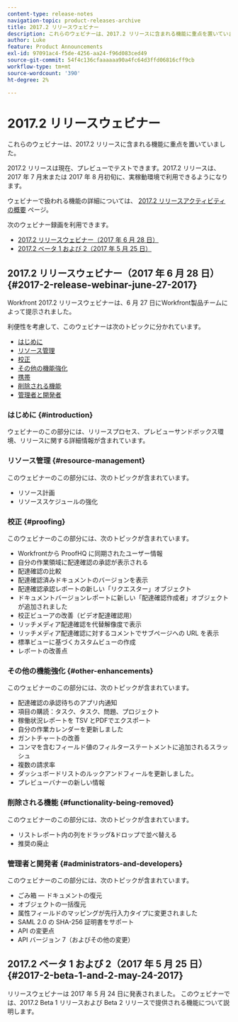 ```yaml
---
content-type: release-notes
navigation-topic: product-releases-archive
title: 2017.2 リリースウェビナー
description: これらのウェビナーは、2017.2 リリースに含まれる機能に重点を置いていました。
author: Luke
feature: Product Announcements
exl-id: 97091ac4-f5de-4256-aa24-f96d083ced49
source-git-commit: 54f4c136cfaaaaaa90a4fc64d3ffd06816cff9cb
workflow-type: tm+mt
source-wordcount: '390'
ht-degree: 2%

---
```


# 2017.2 リリースウェビナー

これらのウェビナーは、2017.2 リリースに含まれる機能に重点を置いていました。 

2017.2 リリースは現在、プレビューでテストできます。2017.2 リリースは、2017 年 7 月末または 2017 年 8 月初旬に、実稼動環境で利用できるようになります。

ウェビナーで扱われる機能の詳細については、 [2017.2 リリースアクティビティの概要](../../../../product-announcements/product-releases/quarterly-release-archive/2017.2-release-activity/2017.2-release-activity-overview.md) ページ。

次のウェビナー録画を利用できます。

* [2017.2 リリースウェビナー（2017 年 6 月 28 日）](#2017-2-release-webinar-june-27-2017)
* [2017.2 ベータ 1 および 2（2017 年 5 月 25 日）](#2017-2-beta-1-and-2-may-24-2017)

## 2017.2 リリースウェビナー（2017 年 6 月 28 日） {#2017-2-release-webinar-june-27-2017}

Workfront 2017.2 リリースウェビナーは、6 月 27 日にWorkfront製品チームによって提示されました。  

利便性を考慮して、このウェビナーは次のトピックに分かれています。

* [はじめに](#introduction)
* [リソース管理](#resource-management)
* [校正](#proofing)
* [その他の機能強化](#other-enhancements)
* [携帯](#mobile)
* [削除される機能](#functionality-being-removed)
* [管理者と開発者](#administrators-and-developers)

### はじめに {#introduction}

ウェビナーのこの部分には、リリースプロセス、プレビューサンドボックス環境、リリースに関する詳細情報が含まれています。

### リソース管理 {#resource-management}

このウェビナーのこの部分には、次のトピックが含まれています。

* リソース計画
* リソーススケジュールの強化

### 校正 {#proofing}

このウェビナーのこの部分には、次のトピックが含まれています。

* Workfrontから ProofHQ に同期されたユーザー情報
* 自分の作業領域に配達確認の承認が表示される
* 配達確認の比較
* 配達確認済みドキュメントのバージョンを表示
* 配達確認承認レポートの新しい「リクエスター」オブジェクト
* ドキュメントバージョンレポートに新しい「配達確認作成者」オブジェクトが追加されました
* 校正ビューアの改善（ビデオ配達確認用）
* リッチメディア配達確認を代替解像度で表示
* リッチメディア配達確認に対するコメントでサブページへの URL を表示
* 標準ビューに基づくカスタムビューの作成
* レポートの改善点

### その他の機能強化 {#other-enhancements}

このウェビナーのこの部分には、次のトピックが含まれています。

* 配達確認の承認待ちのアプリ内通知
* 項目の購読：タスク、タスク、問題、プロジェクト
* 稼働状況レポートを TSV とPDFでエクスポート
* 自分の作業カレンダーを更新しました
* ガントチャートの改善
* コンマを含むフィールド値のフィルターステートメントに追加されるスラッシュ
* 複数の請求率
* ダッシュボードリストのルックアンドフィールを更新しました。
* プレビューバナーの新しい情報

### 削除される機能 {#functionality-being-removed}

このウェビナーのこの部分には、次のトピックが含まれています。

* リストレポート内の列をドラッグ&amp;ドロップで並べ替える
* 推奨の廃止

### 管理者と開発者 {#administrators-and-developers}

このウェビナーのこの部分には、次のトピックが含まれています。

* ごみ箱 — ドキュメントの復元
* オブジェクトの一括復元
* 属性フィールドのマッピングが先行入力タイプに変更されました
* SAML 2.0 の SHA-256 証明書をサポート
* API の変更点
* API バージョン 7（およびその他の変更）

## 2017.2 ベータ 1 および 2（2017 年 5 月 25 日） {#2017-2-beta-1-and-2-may-24-2017}

リリースウェビナーは 2017 年 5 月 24 日に発表されました。 このウェビナーでは、2017.2 Beta 1 リリースおよび Beta 2 リリースで提供される機能について説明します。
